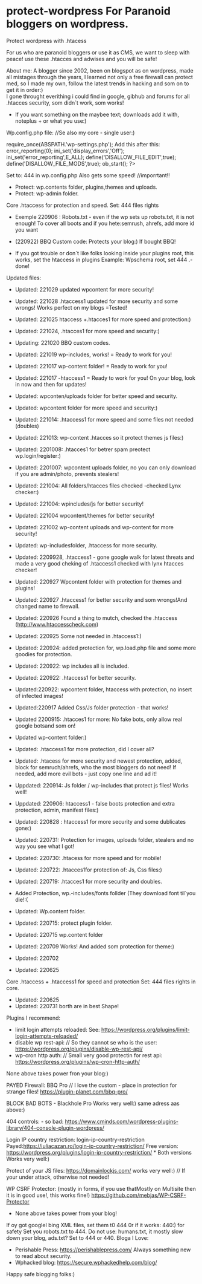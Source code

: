 # protect-wordpress  For Paranoid bloggers on wordpress.
Protect wordpress with .htacess

For us who are paranoid bloggers or use it as CMS, we want to sleep with peace! use these .htacces and adwises and you will be safe! 

About me: A blogger since 2002, been on blogspot as on wordpress, made all mistages through the years, I learned not only a free firewall can protect med, so I made my own, follow the latest trends in hacking and som on to get it in order:)  
I gone throught everithing i could find in google, gibhub and forums for all .htacces security, som didn´t work, som works! 

* If you want something on the maybee text; downloads add it with, noteplus + or what you use:)


Wp.config.php file:  //Se also my core - single user:)

require_once(ABSPATH.'wp-settings.php');  Add this after this:
error_reporting(0);
ini_set('display_errors','Off');
ini_set('error_reporting',E_ALL);
define('DISALLOW_FILE_EDIT',true);
define('DISALLOW_FILE_MODS',true);
ob_start();
?>

Set to: 444 in wp.config.php Also gets some speed!  //imporrtant!!

* Protect: wp.contents folder, plugins,themes and uploads.
* Protect: wp-admin folder.

Core .htaccess for protection and speed.  Set: 444 files rights

* Exemple 220906 : Robots.txt - even if the wp sets up robots.txt, it is not enough! To cover all boots and if you hete:semrush, ahrefs, add more id you want

* (220922) BBQ Custom code: Protects your blog:) If bought BBQ!
* If you got trouble or don´t like folks looking inside your plugins root, this works, set the htaccess in plugins Example: Wpschema root, set 444 .-done!

Updated files:

- Updated: 221029 updated wpcontent for more security!
- Updated: 221028 .htaccess1 updated for more security and some wrongs! Works perfect on my blogs =Tested!
- Updated: 221025 htaccess +.htacces1 for more speed and protection:)
- Updated: 221024, .htacces1 for more speed and security:)
- Updating: 221020 BBQ custom codes.
- Updated: 221019 wp-includes, works! = Ready to work for you!
- Updated: 221017 wp-content folder! = Ready to work for you!
- Updated: 221017 -htaccess1 = Ready to work for you! On your blog, look in now and then for updates!
- Updated: wpconten/uploads folder for better speed and security.
- Updated: wpcontent folder for more speed and security:)
- Updated: 221014: .htaccess1 for more speed and some files not needed (doubles)
- Updated: 221013: wp-content .htacces so it protect themes js files:)
- Updated: 2201008: .htacces1 for betrer spam preotect wp.login/register:)
- Updated: 2201007: wpcontent uploads folder, no you can only download if you are admin/photo, prevents stealers!
- Updated: 221004: All folders/htacces files checked -checked Lynx checker:)
- Updated: 221004: wpincludes/js for better security!
- Updated: 221004 wpcontent/themes for better security!
- Updated: 221002 wp-content uploads and wp-content for more security!
- Updated: wp-includesfolder, .htaccess for more security.
- Updated: 2209928, .htaccess1 - gone google walk for latest threats and made a very good cheking of .htaccess1 checked with lynx htacces checker!
- Updated: 220927 Wpcontent folder with protection for themes and plugins! 
- Updated: 220927 .htaccess1 for better security and som wrongs!And changed name to firewall.
- Updated: 220926 Found a thing to mutch, checked the .htaccess (http://www.htaccesscheck.com)
- Updated: 220925 Some not needed in .htaccess1:)
- Updated: 220924: added protection for, wp.load.php file and some more goodies for protection.
- Updated: 220922: wp includes all is included.
- Updated: 220922: .htaccess1 for better security.
- Updated:220922: wpcontent folder, htaccess with protection, no insert of infected images!
- Updated:220917 Added Css/Js folder protection - that works! 
- Updated 2200915: .htacces1 for more: No fake bots, only allow real google botsand som on!
- Updated wp-content folder:)
- Updated: .htaccess1 for more protection, did I cover all? 
- Updated: .htacess for more security and newest protection, added, block for semruch/ahrefs, who the most bloggers do not need!
If needed, add more evil bots - just copy one line and ad it!

- Uppdated: 220914: Js folder / wp-includes that protect js files! Works well!
- Uppdated: 220906: htaccess1 - false boots protection and extra protection, admin, manifest files:)
- Updated: 220828 : htaccess1 for more security and some dublicates gone:) 
- Updated: 220731:  Protection for images, uploads folder, stealers and no way you see what I got!
- Updated: 220730: .htacess for more speed and for mobile!
- Updated: 220722: .htacces1for protection of: Js, Css files:)
- Updated: 220719: .htacces1 for more security and doubles.
- Added Protection, wp.-includes/fonts follder (They download font til´you die!:(
- Updated: Wp.content folder. 
- Updated: 220715: protect plugin folder.
- Updated: 220715 wp.content folder
- Updated: 220709  Works! And added som protection for theme:)
- Updated: 220702 
- Updated: 220625


Core  .htaccess + .htaccess1 for speed and protection  Set: 444 files rights
in core. 
- Updated: 220625
- Updated: 220731  borth are in best Shape!


Plugins I recommend:
* limit login attempts reloaded:   See: https://wordpress.org/plugins/limit-login-attempts-reloaded/
* disable wp rest-api:  // So they cannot se who is the user: https://wordpress.org/plugins/disable-wp-rest-api/
* wp-cron http auth: // Small very good protectin for  rest api:   https://wordpress.org/plugins/wp-cron-http-auth/

None above takes power fron your blog:)

PAYED Firewall: 
BBQ Pro   // I love the custom - place in protection for strange files!   https://plugin-planet.com/bbq-pro/

BLOCK BAD BOTS  - Blackhole Pro   Works very well:) same adress aas above:)

404 controls: - so bad: https://www.cminds.com/wordpress-plugins-library/404-console-plugin-wordpress/

Login IP  country restriction:  login-ip-country-restriction Payed:https://iuliacazan.ro/login-ip-country-restriction/
Free version: https://wordpress.org/plugins/login-ip-country-restriction/  * Both versions Works very well:) 

Protect of your JS files: https://domainlockjs.com/     works very well:)  // If your under attack, otherwise not needed!

WP CSRF Protector: (mostly in forms, if you use thatMostly on Multisite then it is in good use!, this works fine!) https://github.com/mebjas/WP-CSRF-Protector

* None above takes power from your blog!

If oy got googleI bing XML files, set them t0 444 0r if it works: 440:) for safety
Set you robots.txt to 444. Do not use: humans.txt, it mostly slow down your blog, ads.txt? Set to 444 or 440.
Bloga I Love:
* Perishable Press: https://perishablepress.com/   Always something new to read about security.
* Wphacked blog:  https://secure.wphackedhelp.com/blog/

Happy safe blogging folks:)

